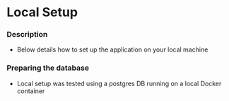   # Local Setup

  ### Description
  - Below details how to set up the application on your local machine

  ### Preparing the database
  - Local setup was tested using a postgres DB running on a local Docker container